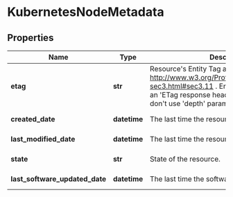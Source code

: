 # KubernetesNodeMetadata

## Properties
| Name | Type | Description | Notes |
| ------------ | ------------- | ------------- | ------------- |
| **etag** | **str** | Resource&#39;s Entity Tag as defined in http://www.w3.org/Protocols/rfc2616/rfc2616-sec3.html#sec3.11 . Entity Tag is also added as an &#39;ETag response header to requests which don&#39;t use &#39;depth&#39; parameter.  | [optional] [readonly]  |
| **created_date** | **datetime** | The last time the resource was created | [optional] [readonly]  |
| **last_modified_date** | **datetime** | The last time the resource has been modified | [optional] [readonly]  |
| **state** | **str** | State of the resource. | [optional] [readonly]  |
| **last_software_updated_date** | **datetime** | The last time the software updated on node. | [optional] [readonly]  |


